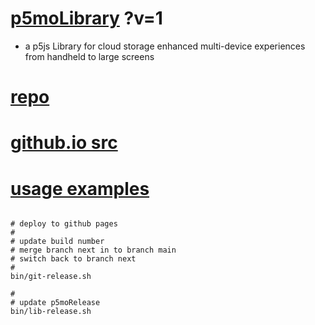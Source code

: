 # [p5moLibrary](https://github.com/molab-itp/p5moLibrary) ?v=1

- a p5js Library for cloud storage enhanced multi-device experiences from handheld to large screens

# [repo](https://github.com/molab-itp/p5moLibrary)

# [github.io src](https://molab-itp.github.io/p5moLibrary/src?v=1)

# [usage examples](https://github.com/molab-itp/p5moExamples)

```

# deploy to github pages
#
# update build number
# merge branch next in to branch main
# switch back to branch next
#
bin/git-release.sh

#
# update p5moRelease
bin/lib-release.sh


```
